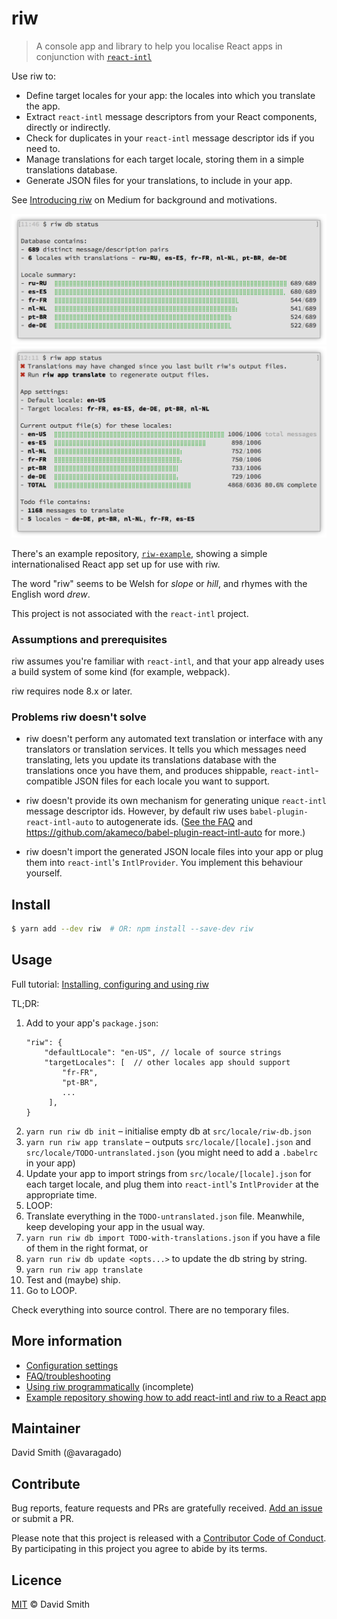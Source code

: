 # riw

> A console app and library to help you localise React apps in conjunction with [`react-intl`](https://github.com/yahoo/react-intl/)

Use riw to:

- Define target locales for your app: the locales into which you translate the app.
- Extract `react-intl` message descriptors from your React components, directly or indirectly.
- Check for duplicates in your `react-intl` message descriptor ids if you need to.
- Manage translations for each target locale, storing them in a simple translations database.
- Generate JSON files for your translations, to include in your app.

See [Introducing riw](https://medium.com/@avaragado/introducing-riw-854f9a2c9f52) on Medium for background and motivations.

<img src="doc/assets/riw-db-status.png" width="600">

<img src="doc/assets/riw-app-status.png" width="600">

There's an example repository, [`riw-example`](https://github.com/avaragado/riw-example), showing a simple internationalised React app set up for use with riw.

The word "riw" seems to be Welsh for _slope_ or _hill_, and rhymes with the English word _drew_.

This project is not associated with the `react-intl` project.


### Assumptions and prerequisites

riw assumes you're familiar with `react-intl`, and that your app already uses a build system of some kind (for example, webpack).

riw requires node 8.x or later.


### Problems riw doesn't solve

- riw doesn't perform any automated text translation or interface with any translators or translation services. It tells you which messages need translating, lets you update its translations database with the translations once you have them, and produces shippable, `react-intl`-compatible JSON files for each locale you want to support.

- riw doesn't provide its own mechanism for generating unique `react-intl` message descriptor ids. However, by default riw uses `babel-plugin-react-intl-auto` to autogenerate ids. ([See the FAQ](doc/faq.md) and https://github.com/akameco/babel-plugin-react-intl-auto for more.)

- riw doesn't import the generated JSON locale files into your app or plug them into `react-intl`'s `IntlProvider`. You implement this behaviour yourself.


## Install

```bash
$ yarn add --dev riw  # OR: npm install --save-dev riw
```

## Usage

Full tutorial: [Installing, configuring and using riw](doc/tutorial.md)

TL;DR:

1. Add to your app's `package.json`:
   ```json5
   "riw": {
       "defaultLocale": "en-US", // locale of source strings
       "targetLocales": [  // other locales app should support
           "fr-FR",
           "pt-BR",
           ...
        ],
   }
   ```
1. `yarn run riw db init` – initialise empty db at `src/locale/riw-db.json`
1. `yarn run riw app translate` – outputs `src/locale/[locale].json` and `src/locale/TODO-untranslated.json` (you might need to add a `.babelrc` in your app)
1. Update your app to import strings from `src/locale/[locale].json` for each target locale, and plug them into `react-intl`'s `IntlProvider` at the appropriate time.
1. LOOP:
1. Translate everything in the `TODO-untranslated.json` file. Meanwhile, keep developing your app in the usual way.
1. `yarn run riw db import TODO-with-translations.json` if you have a file of them in the right format, or
1. `yarn run riw db update <opts...>` to update the db string by string.
1. `yarn run riw app translate`
1. Test and (maybe) ship.
1. Go to LOOP.

Check everything into source control. There are no temporary files.


## More information

- [Configuration settings](doc/config.md)
- [FAQ/troubleshooting](doc/faq.md)
- [Using riw programmatically](doc/library.md) (incomplete)
- [Example repository showing how to add react-intl and riw to a React app](https://github.com/avaragado/riw-example)


## Maintainer

David Smith (@avaragado)


## Contribute

Bug reports, feature requests and PRs are gratefully received. [Add an issue](https://github.com/avaragado/riw/issues/new) or submit a PR.

Please note that this project is released with a [Contributor Code of Conduct](code-of-conduct.md). By participating in this project you agree to abide by its terms.


## Licence

[MIT](LICENSE.txt) © David Smith

